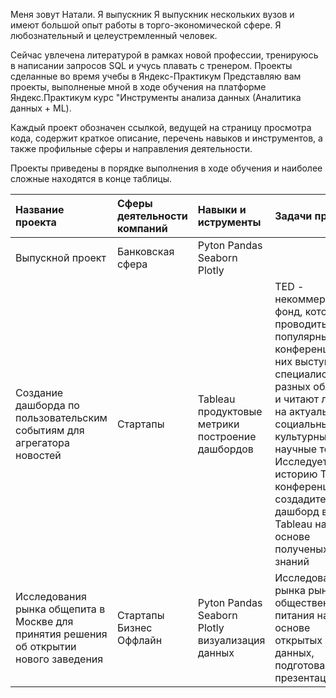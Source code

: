 Меня зовут Натали.
Я выпускник 
Я выпускник нескольких вузов и имеют большой опыт работы в торго-экономической сфере.
Я любознательный и целеустремленный человек.

Сейчас увлечена литературой в рамках новой профессии, тренируюсь в написании запросов SQL и учусь плавать с тренером.
Проекты сделанные во время учебы в Яндекс-Практикум
Представляю вам проекты, выполненые мной в ходе обучения на платформе Яндекс.Практикум курс "Инструменты анализа данных (Аналитика данных + ML).

Каждый проект обозначен ссылкой, ведущей на страницу просмотра кода, содержит краткое описание, перечень навыков и инструментов, а также профильные сферы и направления деятельности.

Проекты приведены в порядке выполнения в ходе обучения и наиболее сложные находятся в конце таблицы.

Название проекта | Сферы деятельности компаний  | Навыки и иструменты | Задачи проекта
:----------------|:-----------------------------|:--------------------|:--------------
Выпускной проект|Банковская сфера|Pyton Pandas Seaborn Plotly| 
Создание дашборда по пользовательским событиям для агрегатора новостей|Стартапы|Tableau продуктовые метрики построение дашбордов|TED - некоммерческий фонд, который проводить популярные конференции. На них выступают специалисты разных областей и читают лекции на актуальные социальные, культурные и научные темы. Исследуете историю TED-конференций и создадите дашборд в Tableau на основе полученых знаний
Исследования рынка общепита в Москве для принятия решения об открытии нового заведения|Стартапы Бизнес Оффлайн|Pyton Pandas Seaborn Plotly визуализация данных|Исследование рынка рынка общественного питания на основе открытых данных, подготова презентации 



